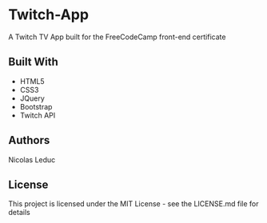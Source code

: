 # Twitch-App
A Twitch TV App built for the FreeCodeCamp front-end certificate

## Built With
* HTML5
* CSS3
* JQuery
* Bootstrap
* Twitch API

## Authors
Nicolas Leduc

## License
This project is licensed under the MIT License - see the LICENSE.md file for details
